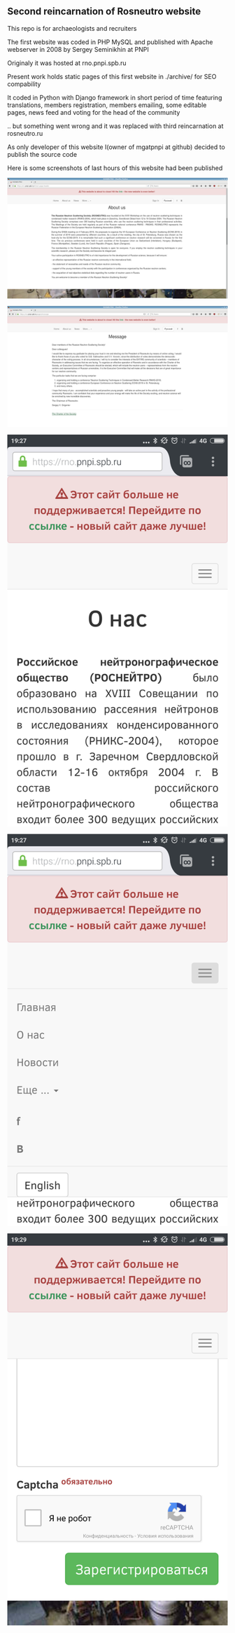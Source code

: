 ## Second reincarnation of Rosneutro website

This repo is for archaeologists and recruiters


The first website was coded in PHP MySQL and published with Apache webserver in 2008 by Sergey Seminikhin at PNPI

Originaly it was hosted at rno.pnpi.spb.ru


Present work holds static pages of this first website in ./archive/ for SEO compability

It coded in Python with Django framework in short period of time featuring translations, members registration, members emailing, some editable pages, news feed and voting for the head of the community

.. but something went wrong and it was replaced with third reincarnation at rosneutro.ru


As only developer of this website I(owner of mgatpnpi at github) decided to publish the source code 


Here is some screenshots of last hours of this website had been published

![about](static/demo/1.png)

![message](static/demo/2.png)

![aboutmobile](static/demo/3.png)

![menumobile](static/demo/4.png)

![registrationformmobile](static/demo/5.png)

